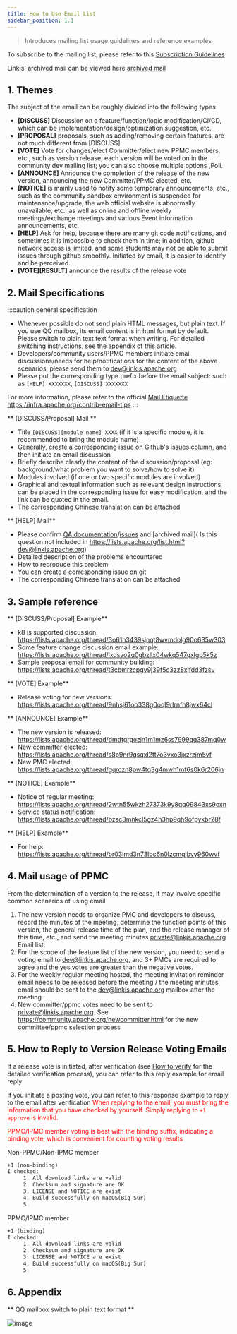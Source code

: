 ```yaml
---
title: How to Use Email List
sidebar_position: 1.1
---
```


> Introduces mailing list usage guidelines and reference examples

To subscribe to the mailing list, please refer to this [Subscription Guidelines](how-to-subscribe.md)

Linkis' archived mail can be viewed here [archived mail](https://lists.apache.org/list.html?dev@linkis.apache.org)

## 1. Themes
The subject of the email can be roughly divided into the following types
- **\[DISCUSS]** Discussion on a feature/function/logic modification/CI/CD, which can be implementation/design/optimization suggestion, etc.
- **\[PROPOSAL]** proposals, such as adding/removing certain features, are not much different from \[DISCUSS]
- **\[VOTE]** Vote for changes/elect Committer/elect new PPMC members, etc., such as version release, each version will be voted on in the community dev mailing list; you can also choose multiple options ,Poll.
- **\[ANNOUNCE]** Announce the completion of the release of the new version, announcing the new Committer/PPMC elected, etc.
- **\[NOTICE]** is mainly used to notify some temporary announcements, etc., such as the community sandbox environment is suspended for maintenance/upgrade, the web official website is abnormally unavailable, etc.; as well as online and offline weekly meetings/exchange meetings and various Event information announcements, etc.
- **\[HELP]** Ask for help, because there are many git code notifications, and sometimes it is impossible to check them in time; in addition, github network access is limited, and some students may not be able to submit issues through github smoothly. Initiated by email, it is easier to identify and be perceived.
- **\[VOTE]\[RESULT]** announce the results of the release vote



## 2. Mail Specifications
:::caution general specification
- Whenever possible do not send plain HTML messages, but plain text. If you use QQ mailbox, its email content is in html format by default. Please switch to plain text text format when writing. For detailed switching instructions, see the appendix of this article.
- Developers/community users/PPMC members initiate email discussions/needs for help/notifications for the content of the above scenarios, please send them to dev@linkis.apache.org
- Please put the corresponding type prefix before the email subject: such as `[HELP] XXXXXXX`, `[DISCUSS] XXXXXXX`

For more information, please refer to the official [Mail Etiquette](https://infra.apache.org/contrib-email-tips) https://infra.apache.org/contrib-email-tips
:::

** \[DISCUSS/Proposal] Mail **

- Title `[DISCUSS][module name] XXXX` (if it is a specific module, it is recommended to bring the module name)
- Generally, create a corresponding issue on Github's [issues column](https://github.com/apache/incubator-linkis/issues), and then initiate an email discussion
- Briefly describe clearly the content of the discussion/proposal (eg: background/what problem you want to solve/how to solve it)
- Modules involved (if one or two specific modules are involved)
- Graphical and textual information such as relevant design instructions can be placed in the corresponding issue for easy modification, and the link can be quoted in the email.
- The corresponding Chinese translation can be attached

** \[HELP] Mail**
- Please confirm [QA documentation](https://docs.qq.com/doc/DSGZhdnpMV3lTUUxq)/[issues](https://github.com/apache/incubator-linkis/issues) and [archived mail]( Is this question not included in https://lists.apache.org/list.html?dev@linkis.apache.org)
- Detailed description of the problems encountered
- How to reproduce this problem
- You can create a corresponding issue on git
- The corresponding Chinese translation can be attached

## 3. Sample reference

** \[DISCUSS/Proposal] Example**
- k8 is supported discussion: https://lists.apache.org/thread/3o61h3439sjnqt8wvmdolg90o635w303
- Some feature change discussion email example: https://lists.apache.org/thread/lxdsvo2q0gbzllx04wkq547qxlgp5k5z
- Sample proposal email for community building: https://lists.apache.org/thread/t3cbmrzcpgv9j39f5c3zz8xjfdd3fzsv

** \[VOTE] Example**
- Release voting for new versions: https://lists.apache.org/thread/9nhsj61oo338g0oql9rlrnfh8jwx64cl

** \[ANNOUNCE] Example**

- The new version is released: https://lists.apache.org/thread/dmdtgrgozjn1m1mz6ss7999qq387mq0w
- New committer elected: https://lists.apache.org/thread/s8p9nr9gsqxl2tt7o3vxo3jxzrzjm5vf
- New PMC elected: https://lists.apache.org/thread/gqrczn8pw4tq3g4mwh1mf6s0k6r206jn

** \[NOTICE] Example**

- Notice of regular meeting: https://lists.apache.org/thread/2wtn55wkzh27373k9y8qq09843xs9oxn
- Service status notification: https://lists.apache.org/thread/bzsc3mnkcl5gz4h3hp9qh9ofpykbr28f


** \[HELP] Example**
- For help: https://lists.apache.org/thread/br03lmd3n73lbc6n0lzcmqjbvy960wvf

## 4. Mail usage of PPMC

From the determination of a version to the release, it may involve specific common scenarios of using email
1. The new version needs to organize PMC and developers to discuss, record the minutes of the meeting, determine the function points of this version, the general release time of the plan, and the release manager of this time, etc., and send the meeting minutes private@linkis.apache.org Email list.
2. For the scope of the feature list of the new version, you need to send a voting email to dev@linkis.apache.org, and 3+ PMCs are required to agree and the yes votes are greater than the negative votes.
3. For the weekly regular meeting hosted, the meeting invitation reminder email needs to be released before the meeting / the meeting minutes email should be sent to the dev@linkis.apache.org mailbox after the meeting
4. New committer/ppmc votes need to be sent to private@linkis.apache.org. See https://community.apache.org/newcommitter.html for the new committee/ppmc selection process


## 5. How to Reply to Version Release Voting Emails
If a release vote is initiated, after verification (see [How to verify](how-to-verify.md) for the detailed verification process), you can refer to this reply example for email reply

If you initiate a posting vote, you can refer to this response example to reply to the email after verification
<font color="red">
When replying to the email, you must bring the information that you have checked by yourself. Simply replying to `+1 approve` is invalid.

PPMC/IPMC member voting is best with the binding suffix, indicating a binding vote, which is convenient for counting voting results
</font>

Non-PPMC/Non-IPMC member
```html
+1 (non-binding)
I checked:
     1. All download links are valid
     2. Checksum and signature are OK
     3. LICENSE and NOTICE are exist
     4. Build successfully on macOS(Big Sur)
     5.  
````

PPMC/IPMC member
```html
+1 (binding)
I checked:
     1. All download links are valid
     2. Checksum and signature are OK
     3. LICENSE and NOTICE are exist
     4. Build successfully on macOS(Big Sur)
     5.  
````

## 6. Appendix
** QQ mailbox switch to plain text format **

![image](https://user-images.githubusercontent.com/11496700/149449779-d0116bb1-de9e-4cc4-98fb-af3327b15c09.png)
